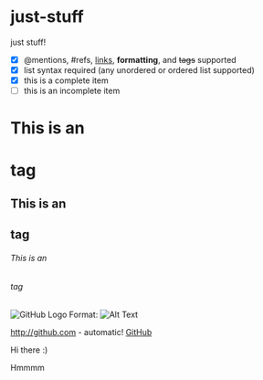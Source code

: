 # just-stuff
just stuff!

- [x] @mentions, #refs, [links](), **formatting**, and <del>tags</del> supported
- [x] list syntax required (any unordered or ordered list supported)
- [x] this is a complete item
- [ ] this is an incomplete item

# This is an <h1> tag
## This is an <h2> tag
###### This is an <h6> tag

![GitHub Logo](/images/logo.png)
Format: ![Alt Text](url)

http://github.com - automatic!
[GitHub](http://github.com)



Hi there :)


Hmmmm
